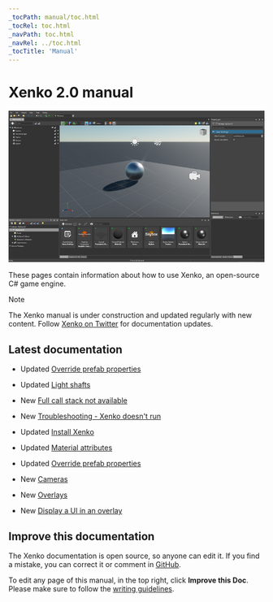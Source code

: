 ```yaml
---
_tocPath: manual/toc.html
_tocRel: toc.html
_navPath: toc.html
_navRel: ../toc.html
_tocTitle: 'Manual'
---
```


# Xenko 2.0 manual

![Manual](get-started/media/get-started.jpg)

These pages contain information about how to use Xenko, an open-source C# game engine.

>[!Note]
>The Xenko manual is under construction and updated regularly with new content. Follow [Xenko on Twitter](https://twitter.com/xenko3d?lang=en) for documentation updates.

## Latest documentation

* <span class="label label-doc-highlight">Updated</span> [Override prefab properties](game-studio/override-prefab-properties.md)

* <span class="label label-doc-highlight">Updated</span> [Light shafts](graphics/lights-and-shadows/light-shafts.md)

* <span class="label label-doc-highlight">New</span> [Full call stack not available](troubleshooting/full-call-stack-not-available.md)

* <span class="label label-doc-highlight">New</span> [Troubleshooting - Xenko doesn't run](troubleshooting/xenko-doesnt-run.md)

* <span class="label label-doc-highlight">Updated</span> [Install Xenko](get-started/install-xenko.md)

* <span class="label label-doc-highlight">Updated</span> [Material attributes](graphics/materials/material-attributes.md)

* <span class="label label-doc-highlight">Updated</span> [Override prefab properties](game-studio/override-prefab-properties.md)

* <span class="label label-doc-highlight">New</span> [Cameras](graphics/cameras.md)

* <span class="label label-doc-highlight">New</span> [Overlays](virtual-reality/overlays.md)

* <span class="label label-doc-highlight">New</span> [Display a UI in an overlay](virtual-reality/display-a-UI-in-an-overlay.md)

## Improve this documentation

The Xenko documentation is open source, so anyone can edit it. If you find a mistake, you can correct it or comment in [GitHub](https://github.com/SiliconStudio/xenko-docs).

To edit any page of this manual, in the top right, click **Improve this Doc**. Please make sure to follow the [writing guidelines](https://github.com/SiliconStudio/xenko-docs/blob/master-2.0/GUIDELINES.md).